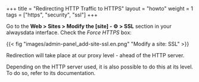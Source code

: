 +++
title = "Redirecting HTTP Traffic to HTTPS"
layout = "howto"
weight = 1
tags = ["https", "security", "ssl"]
+++

Go to the **Web > Sites > Modify the [site] - ⚙️ > SSL** section in your alwaysdata interface. Check the *Force HTTPS* box:

{{< fig "images/admin-panel_add-site-ssl.en.png" "Modify a site: SSL" >}} 

Redirection will take place at our proxy level - ahead of the HTTP server.

Depending on the HTTP server used, it is also possible to do this at its level. To do so, refer to its documentation.
